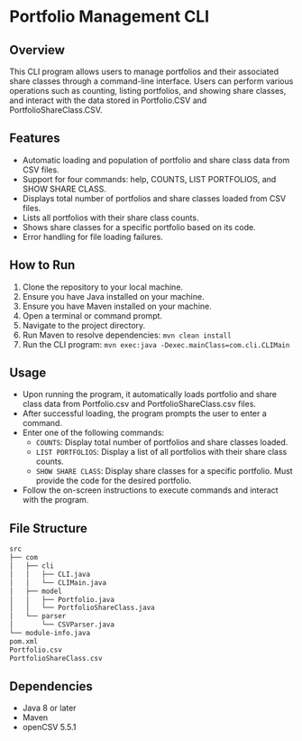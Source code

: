 # Portfolio Management CLI

## Overview
This CLI program allows users to manage portfolios and their associated share classes through a command-line interface. Users can perform various operations such as counting, listing portfolios, and showing share classes, and interact with the data stored in Portfolio.CSV and PortfolioShareClass.CSV.

## Features
- Automatic loading and population of portfolio and share class data from CSV files.
- Support for four commands: help, COUNTS, LIST PORTFOLIOS, and SHOW SHARE CLASS.
- Displays total number of portfolios and share classes loaded from CSV files.
- Lists all portfolios with their share class counts.
- Shows share classes for a specific portfolio based on its code.
- Error handling for file loading failures.

## How to Run
1. Clone the repository to your local machine.
2. Ensure you have Java installed on your machine.
3. Ensure you have Maven installed on your machine.
4. Open a terminal or command prompt.
5. Navigate to the project directory.
6. Run Maven to resolve dependencies: `mvn clean install`
7. Run the CLI program: `mvn exec:java -Dexec.mainClass=com.cli.CLIMain`

## Usage
- Upon running the program, it automatically loads portfolio and share class data from Portfolio.csv and PortfolioShareClass.csv files.
- After successful loading, the program prompts the user to enter a command.
- Enter one of the following commands:
  - `COUNTS`: Display total number of portfolios and share classes loaded.
  - `LIST PORTFOLIOS`: Display a list of all portfolios with their share class counts.
  - `SHOW SHARE CLASS`: Display share classes for a specific portfolio. Must provide the code for the desired portfolio.
- Follow the on-screen instructions to execute commands and interact with the program.

## File Structure
``` bash 
src
├── com
│   ├── cli
│   │   ├── CLI.java
│   │   └── CLIMain.java
│   ├── model
│   │   ├── Portfolio.java
│   │   └── PortfolioShareClass.java
│   └── parser
│       └── CSVParser.java
└── module-info.java
pom.xml
Portfolio.csv
PortfolioShareClass.csv
```
## Dependencies
- Java 8 or later
- Maven
- openCSV 5.5.1
